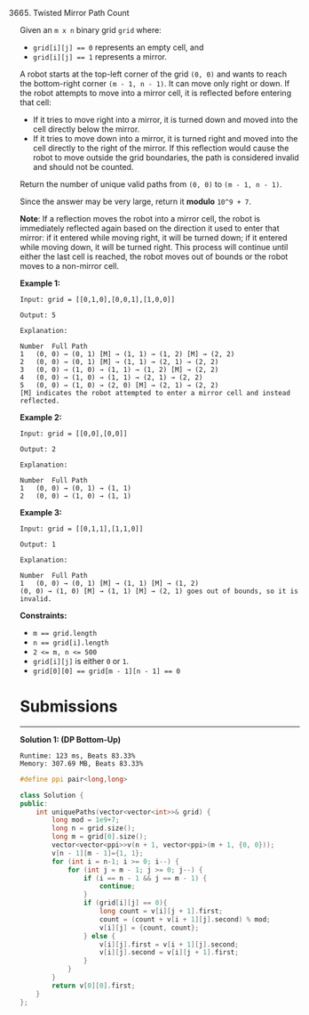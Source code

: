 3665. Twisted Mirror Path Count

Given an `m x n` binary grid `grid` where:

* `grid[i][j] == 0` represents an empty cell, and
* `grid[i][j] == 1` represents a mirror.

A robot starts at the top-left corner of the grid `(0, 0)` and wants to reach the bottom-right corner `(m - 1, n - 1)`. It can move only right or down. If the robot attempts to move into a mirror cell, it is reflected before entering that cell:

* If it tries to move right into a mirror, it is turned down and moved into the cell directly below the mirror.
* If it tries to move down into a mirror, it is turned right and moved into the cell directly to the right of the mirror.
If this reflection would cause the robot to move outside the grid boundaries, the path is considered invalid and should not be counted.

Return the number of unique valid paths from `(0, 0)` to `(m - 1, n - 1)`.

Since the answer may be very large, return it **modulo** `10^9 + 7`.

**Note**: If a reflection moves the robot into a mirror cell, the robot is immediately reflected again based on the direction it used to enter that mirror: if it entered while moving right, it will be turned down; if it entered while moving down, it will be turned right. This process will continue until either the last cell is reached, the robot moves out of bounds or the robot moves to a non-mirror cell.

 

**Example 1:**
```
Input: grid = [[0,1,0],[0,0,1],[1,0,0]]

Output: 5

Explanation:

Number	Full Path
1	(0, 0) → (0, 1) [M] → (1, 1) → (1, 2) [M] → (2, 2)
2	(0, 0) → (0, 1) [M] → (1, 1) → (2, 1) → (2, 2)
3	(0, 0) → (1, 0) → (1, 1) → (1, 2) [M] → (2, 2)
4	(0, 0) → (1, 0) → (1, 1) → (2, 1) → (2, 2)
5	(0, 0) → (1, 0) → (2, 0) [M] → (2, 1) → (2, 2)
[M] indicates the robot attempted to enter a mirror cell and instead reflected.
```

**Example 2:**
```
Input: grid = [[0,0],[0,0]]

Output: 2

Explanation:

Number	Full Path
1	(0, 0) → (0, 1) → (1, 1)
2	(0, 0) → (1, 0) → (1, 1)
```

**Example 3:**
```
Input: grid = [[0,1,1],[1,1,0]]

Output: 1

Explanation:

Number	Full Path
1	(0, 0) → (0, 1) [M] → (1, 1) [M] → (1, 2)
(0, 0) → (1, 0) [M] → (1, 1) [M] → (2, 1) goes out of bounds, so it is invalid.
```

**Constraints:**

* `m == grid.length`
* `n == grid[i].length`
* `2 <= m, n <= 500`
* `grid[i][j]` is either `0` or `1`.
* `grid[0][0] == grid[m - 1][n - 1] == 0`

# Submissions
---
**Solution 1: (DP Bottom-Up)**
```
Runtime: 123 ms, Beats 83.33%
Memory: 307.69 MB, Beats 83.33%
```
```c++
#define ppi pair<long,long>

class Solution {
public:
    int uniquePaths(vector<vector<int>>& grid) {
        long mod = 1e9+7;
        long n = grid.size();
        long m = grid[0].size();
        vector<vector<ppi>>v(n + 1, vector<ppi>(m + 1, {0, 0}));
        v[n - 1][m - 1]={1, 1};
        for (int i = n-1; i >= 0; i--) {
            for (int j = m - 1; j >= 0; j--) {
                if (i == n - 1 && j == m - 1) {
                    continue;
                }
                if (grid[i][j] == 0){
                    long count = v[i][j + 1].first;
                    count = (count + v[i + 1][j].second) % mod;
                    v[i][j] = {count, count};
                } else {
                    v[i][j].first = v[i + 1][j].second;
                    v[i][j].second = v[i][j + 1].first;
                }
            }
        }
        return v[0][0].first;
    }
};
```
